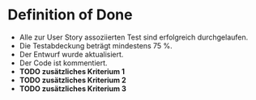 # Definition of Done

- Alle zur User Story assoziierten Test sind erfolgreich durchgelaufen.
- Die Testabdeckung beträgt mindestens 75 %.
- Der Entwurf wurde aktualisiert.
- Der Code ist kommentiert.
- **TODO zusätzliches Kriterium 1**
- **TODO zusätzliches Kriterium 2**
- **TODO zusätzliches Kriterium 3**
